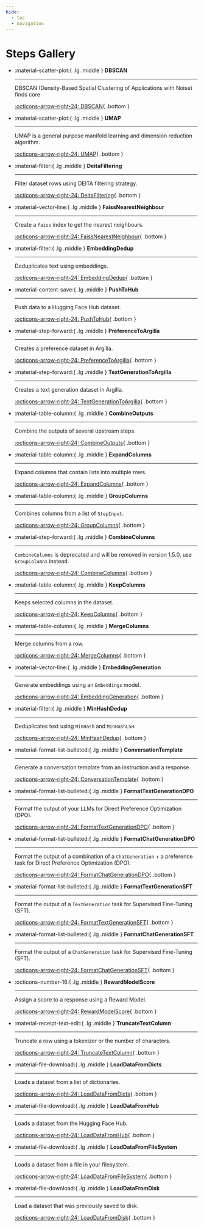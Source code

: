 ```yaml
---
hide:
  - toc
  - navigation
---
```

# Steps Gallery



<div class="grid cards" markdown>


-   :material-scatter-plot:{ .lg .middle } __DBSCAN__

    ---

    DBSCAN (Density-Based Spatial Clustering of Applications with Noise) finds core

    [:octicons-arrow-right-24: DBSCAN](dbscan.md){ .bottom }

-   :material-scatter-plot:{ .lg .middle } __UMAP__

    ---

    UMAP is a general purpose manifold learning and dimension reduction algorithm.

    [:octicons-arrow-right-24: UMAP](umap.md){ .bottom }

-   :material-filter:{ .lg .middle } __DeitaFiltering__

    ---

    Filter dataset rows using DEITA filtering strategy.

    [:octicons-arrow-right-24: DeitaFiltering](deitafiltering.md){ .bottom }

-   :material-vector-line:{ .lg .middle } __FaissNearestNeighbour__

    ---

    Create a `faiss` index to get the nearest neighbours.

    [:octicons-arrow-right-24: FaissNearestNeighbour](faissnearestneighbour.md){ .bottom }

-   :material-filter:{ .lg .middle } __EmbeddingDedup__

    ---

    Deduplicates text using embeddings.

    [:octicons-arrow-right-24: EmbeddingDedup](embeddingdedup.md){ .bottom }

-   :material-content-save:{ .lg .middle } __PushToHub__

    ---

    Push data to a Hugging Face Hub dataset.

    [:octicons-arrow-right-24: PushToHub](pushtohub.md){ .bottom }

-   :material-step-forward:{ .lg .middle } __PreferenceToArgilla__

    ---

    Creates a preference dataset in Argilla.

    [:octicons-arrow-right-24: PreferenceToArgilla](preferencetoargilla.md){ .bottom }

-   :material-step-forward:{ .lg .middle } __TextGenerationToArgilla__

    ---

    Creates a text generation dataset in Argilla.

    [:octicons-arrow-right-24: TextGenerationToArgilla](textgenerationtoargilla.md){ .bottom }

-   :material-table-column:{ .lg .middle } __CombineOutputs__

    ---

    Combine the outputs of several upstream steps.

    [:octicons-arrow-right-24: CombineOutputs](combineoutputs.md){ .bottom }

-   :material-table-column:{ .lg .middle } __ExpandColumns__

    ---

    Expand columns that contain lists into multiple rows.

    [:octicons-arrow-right-24: ExpandColumns](expandcolumns.md){ .bottom }

-   :material-table-column:{ .lg .middle } __GroupColumns__

    ---

    Combines columns from a list of `StepInput`.

    [:octicons-arrow-right-24: GroupColumns](groupcolumns.md){ .bottom }

-   :material-step-forward:{ .lg .middle } __CombineColumns__

    ---

    `CombineColumns` is deprecated and will be removed in version 1.5.0, use `GroupColumns` instead.

    [:octicons-arrow-right-24: CombineColumns](combinecolumns.md){ .bottom }

-   :material-table-column:{ .lg .middle } __KeepColumns__

    ---

    Keeps selected columns in the dataset.

    [:octicons-arrow-right-24: KeepColumns](keepcolumns.md){ .bottom }

-   :material-table-column:{ .lg .middle } __MergeColumns__

    ---

    Merge columns from a row.

    [:octicons-arrow-right-24: MergeColumns](mergecolumns.md){ .bottom }

-   :material-vector-line:{ .lg .middle } __EmbeddingGeneration__

    ---

    Generate embeddings using an `Embeddings` model.

    [:octicons-arrow-right-24: EmbeddingGeneration](embeddinggeneration.md){ .bottom }

-   :material-filter:{ .lg .middle } __MinHashDedup__

    ---

    Deduplicates text using `MinHash` and `MinHashLSH`.

    [:octicons-arrow-right-24: MinHashDedup](minhashdedup.md){ .bottom }

-   :material-format-list-bulleted:{ .lg .middle } __ConversationTemplate__

    ---

    Generate a conversation template from an instruction and a response.

    [:octicons-arrow-right-24: ConversationTemplate](conversationtemplate.md){ .bottom }

-   :material-format-list-bulleted:{ .lg .middle } __FormatTextGenerationDPO__

    ---

    Format the output of your LLMs for Direct Preference Optimization (DPO).

    [:octicons-arrow-right-24: FormatTextGenerationDPO](formattextgenerationdpo.md){ .bottom }

-   :material-format-list-bulleted:{ .lg .middle } __FormatChatGenerationDPO__

    ---

    Format the output of a combination of a `ChatGeneration` + a preference task for Direct Preference Optimization (DPO).

    [:octicons-arrow-right-24: FormatChatGenerationDPO](formatchatgenerationdpo.md){ .bottom }

-   :material-format-list-bulleted:{ .lg .middle } __FormatTextGenerationSFT__

    ---

    Format the output of a `TextGeneration` task for Supervised Fine-Tuning (SFT).

    [:octicons-arrow-right-24: FormatTextGenerationSFT](formattextgenerationsft.md){ .bottom }

-   :material-format-list-bulleted:{ .lg .middle } __FormatChatGenerationSFT__

    ---

    Format the output of a `ChatGeneration` task for Supervised Fine-Tuning (SFT).

    [:octicons-arrow-right-24: FormatChatGenerationSFT](formatchatgenerationsft.md){ .bottom }

-   :octicons-number-16:{ .lg .middle } __RewardModelScore__

    ---

    Assign a score to a response using a Reward Model.

    [:octicons-arrow-right-24: RewardModelScore](rewardmodelscore.md){ .bottom }

-   :material-receipt-text-edit:{ .lg .middle } __TruncateTextColumn__

    ---

    Truncate a row using a tokenizer or the number of characters.

    [:octicons-arrow-right-24: TruncateTextColumn](truncatetextcolumn.md){ .bottom }

-   :material-file-download:{ .lg .middle } __LoadDataFromDicts__

    ---

    Loads a dataset from a list of dictionaries.

    [:octicons-arrow-right-24: LoadDataFromDicts](loaddatafromdicts.md){ .bottom }

-   :material-file-download:{ .lg .middle } __LoadDataFromHub__

    ---

    Loads a dataset from the Hugging Face Hub.

    [:octicons-arrow-right-24: LoadDataFromHub](loaddatafromhub.md){ .bottom }

-   :material-file-download:{ .lg .middle } __LoadDataFromFileSystem__

    ---

    Loads a dataset from a file in your filesystem.

    [:octicons-arrow-right-24: LoadDataFromFileSystem](loaddatafromfilesystem.md){ .bottom }

-   :material-file-download:{ .lg .middle } __LoadDataFromDisk__

    ---

    Load a dataset that was previously saved to disk.

    [:octicons-arrow-right-24: LoadDataFromDisk](loaddatafromdisk.md){ .bottom }


</div>